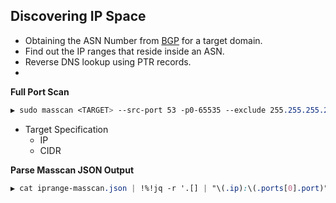 ## Discovering IP Space
- Obtaining the ASN Number from [BGP](https://bgp.he.net/) for a target domain.
- Find out the IP ranges that reside inside an ASN.
- Reverse DNS lookup using PTR records.
- 


**Full Port Scan**
```CSS
▶ sudo masscan <TARGET> --src-port 53 -p0-65535 --exclude 255.255.255.255 --rate 5000 --output-format json --output-filename iprange-masscan.json
```
  - Target Specification
    - IP
    - CIDR

**Parse Masscan JSON Output**
```CSS
▶ cat iprange-masscan.json | !%!jq -r '.[] | "\(.ip):\(.ports[0].port)"':write ip-ports.txt
```

